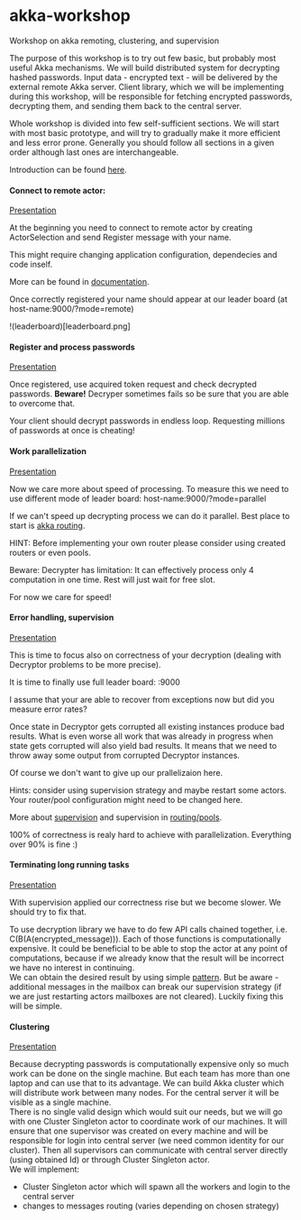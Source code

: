 akka-workshop
=============

Workshop on akka remoting, clustering, and supervision

The purpose of this workshop is to try out few basic, but probably most useful Akka mechanisms.
We will build distributed system for decrypting hashed passwords. Input data - encrypted text - will be delivered by the external remote Akka server. Client library, which we will be implementing during this workshop, will be responsible for fetching encrypted passwords, decrypting them, and sending them back to the central server.


Whole workshop is divided into few self-sufficient sections. We will start with most basic prototype, and will try to gradually make it more efficient and less error prone.
Generally you should follow all sections in a given order although last ones are interchangeable.

Introduction can be found [here](http://virtuslab.github.io/akka-workshop/#/intro).

#### Connect to remote actor: 
[Presentation](http://virtuslab.github.io/akka-workshop/#/remote)

At the beginning you need to connect to remote actor by creating ActorSelection and send Register message with your name.

This might require changing application configuration, dependecies and code inself. 
 
More can be found in [documentation](http://doc.akka.io/docs/akka/snapshot/scala/remoting.html).

Once correctly registered your name should appear at our leader board (at host-name:9000/?mode=remote)

!(leaderboard)[leaderboard.png]

#### Register and process passwords
[Presentation](http://virtuslab.github.io/akka-workshop/#/register)

Once registered, use acquired token request and check decrypted passwords. **Beware!** Decryper sometimes fails so be sure that you are able to overcome that.

Your client should decrypt passwords in endless loop. Requesting millions of passwords at once is cheating!

#### Work parallelization
[Presentation](http://virtuslab.github.io/akka-workshop/#/parallel)

Now we care more about speed of processing. To measure this we need to use different mode of leader board: host-name:9000/?mode=parallel

If we can't speed up decrypting process we can do it parallel. Best place to start is [akka routing](http://doc.akka.io/docs/akka/snapshot/scala/routing.html).

HINT: Before implementing your own router please consider using created routers or even pools.

Beware: Decrypter has limitation: It can effectively process only 4 computation in one time. Rest will just wait for free slot.

For now we care for speed!

#### Error handling, supervision
[Presentation](http://virtuslab.github.io/akka-workshop/#/errors)

This is time to focus also on correctness of your decryption (dealing with Decryptor problems to be more precise).

It is time to finally use full leader board: <host-name>:9000

I assume that your are able to recover from exceptions now but did you measure error rates?

Once state in Decryptor gets corrupted all existing instances produce bad results. 
What is even worse all work that was already in progress when state gets corrupted will also yield bad results.
It means that we need to throw away some output from corrupted Decryptor instances. 

Of course we don't want to give up our prallelizaion here.

Hints: consider using supervision strategy and maybe restart some actors. Your router/pool configuration might need to be changed here.

More about [supervision](http://doc.akka.io/docs/akka/2.4.2/general/supervision.html) and supervision in [routing/pools](http://doc.akka.io/docs/akka/snapshot/scala/routing.html#Supervision).
 
100% of correctness is realy hard to achieve with parallelization. Everything over 90% is fine :)

#### Terminating long running tasks
[Presentation](http://virtuslab.github.io/akka-workshop/#/long-tasks)

With supervision applied our correctness rise but we become slower. We should try to fix that.

To use decryption library we have to do few API calls chained together, i.e. C(B(A(encrypted_message))). Each of those functions is computationally expensive. It could be beneficial to be able to stop the actor at any point of computations, because if we already know that the result will be incorrect we have no interest in continuing.  
We can obtain the desired result by using simple [pattern](http://letitcrash.com/post/37854845601/little-pattern-message-based-loop). But be aware - additional messages in the mailbox can break our supervision strategy (if we are just restarting actors mailboxes are not cleared). Luckily fixing this will be simple.  


#### Clustering
[Presentation](http://virtuslab.github.io/akka-workshop/#/clustering)

Because decrypting passwords is computationally expensive only so much work can be done on the single machine. But each team has more than one laptop and can use that to its advantage. We can build Akka cluster which will distribute work between many nodes. For the central server it will be visible as a single machine.  
There is no single valid design which would suit our needs, but we will go with one Cluster Singleton actor to coordinate work of our machines. It will ensure that one supervisor was created on every machine and will be responsible for login into central server (we need common identity for our cluster). Then all supervisors can communicate with central server directly (using obtained Id) or through Cluster Singleton actor.  
We will implement:
* Cluster Singleton actor which will spawn all the workers and login to the central server
* changes to messages routing (varies depending on chosen strategy)
